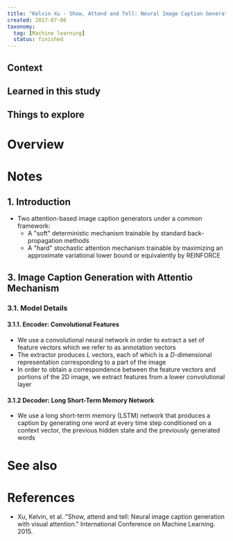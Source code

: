 ```yaml
---
title: "Kelvin Xu - Show, Attend and Tell: Neural Image Caption Generation with Visual Attention (2015)"
created: 2017-07-06
taxonomy:
  tag: [Machine learning]
  status: finished
---
```


## Context

## Learned in this study

## Things to explore

# Overview

# Notes
## 1. Introduction
* Two attention-based image caption generators under a common framework:
	* A "soft" deterministic mechanism trainable by standard back-propagation methods
	* A "hard" stochastic attention mechanism trainable by maximizing an approximate variational lower bound or equivalently by REINFORCE

## 3. Image Caption Generation with Attentio Mechanism
### 3.1. Model Details
#### 3.1.1. Encoder: Convolutional Features
* We use a convolutional neural network in order to extract a set of feature vectors which we refer to as annotation vectors
* The extractor produces $L$ vectors, each of which is a $D$-dimensional representation  corresponding to a part of the image
* In order to obtain a correspondence between the feature vectors and portions of the 2D image, we extract features from a lower convolutional layer

#### 3.1.2 Decoder: Long Short-Term Memory Network
* We use a long short-term memory (LSTM) network that produces a caption by generating one word at every time step conditioned on a context vector, the previous hidden state and the previously generated words

# See also

# References
* Xu, Kelvin, et al. "Show, attend and tell: Neural image caption generation with visual attention." International Conference on Machine Learning. 2015.
